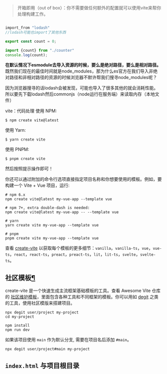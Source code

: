 >开箱即用（out of box）：你不需要做任何额外的配置就可以使用vite来帮你处理构建工作。

```counter.js

import_from "lodash"
//lodash可能也import了其他东西

export const count = 0;

```
```main.js
import {count} from "./counter"
console.log(count);
```
**在默认情况下esmodule去导入资源的时候，要么是绝对路径，要么是相对路径。**
既然我们现在的最佳时间就是node_modules，那为什么es官方在我们导入非绝对路径和非相对路径的资源的时候浏览器不默许帮我们搜寻node_modules呢？

因为浏览器搜寻的话lodash会被发现，可能也导入了很多其他的就会消耗性能。
所以要先下载lodash然后commonjs（node运行在服务端）来读取内存（本地文件）

vite：代码处理
使用 NPM:

```
$ npm create vite@latest
```

使用 Yarn:

```
$ yarn create vite
```

使用 PNPM:

```
$ pnpm create vite
```

然后按照提示操作即可！

你还可以通过附加的命令行选项直接指定项目名称和你想要使用的模板。例如，要构建一个 Vite + Vue 项目，运行:

```
# npm 6.x
npm create vite@latest my-vue-app --template vue

# npm 7+, extra double-dash is needed:
npm create vite@latest my-vue-app -- --template vue

# yarn
yarn create vite my-vue-app --template vue

# pnpm
pnpm create vite my-vue-app --template vue
```

查看 [create-vite](https://github.com/vitejs/vite/tree/main/packages/create-vite) 以获取每个模板的更多细节：`vanilla`，`vanilla-ts`，`vue`，`vue-ts`，`react`，`react-ts`，`preact`，`preact-ts`，`lit`，`lit-ts`，`svelte`，`svelte-ts`。

## 社区模板[¶](https://vitejs.cn/vite3-cn/guide/#community-templates)

create-vite 是一个快速生成主流框架基础模板的工具。查看 Awesome Vite 仓库的 [社区维护模板](https://github.com/vitejs/awesome-vite#templates)，里面包含各种工具和不同框架的模板。你可以用如 [degit](https://github.com/Rich-Harris/degit) 之类的工具，使用社区模版来搭建项目。

```
npx degit user/project my-project
cd my-project

npm install
npm run dev
```

如果该项目使用 `main` 作为默认分支, 需要在项目名后添加 `#main`。

```
npx degit user/project#main my-project
```

## `index.html` 与项目根目录
